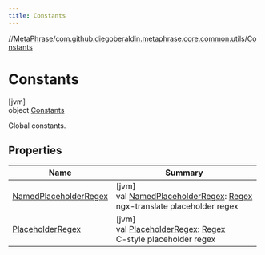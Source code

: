 ```yaml
---
title: Constants
---
```

//[MetaPhrase](../../../index.html)/[com.github.diegoberaldin.metaphrase.core.common.utils](../index.html)/[Constants](index.html)



# Constants



[jvm]\
object [Constants](index.html)

Global constants.



## Properties


| Name | Summary |
|---|---|
| [NamedPlaceholderRegex](-named-placeholder-regex.html) | [jvm]<br>val [NamedPlaceholderRegex](-named-placeholder-regex.html): [Regex](https://kotlinlang.org/api/latest/jvm/stdlib/kotlin.text/-regex/index.html)<br>ngx-translate placeholder regex |
| [PlaceholderRegex](-placeholder-regex.html) | [jvm]<br>val [PlaceholderRegex](-placeholder-regex.html): [Regex](https://kotlinlang.org/api/latest/jvm/stdlib/kotlin.text/-regex/index.html)<br>C-style placeholder regex |

